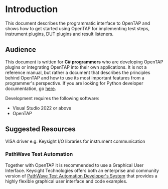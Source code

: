Introduction
============
This document describes the programmatic interface to OpenTAP and shows how to get started using OpenTAP for implementing test steps, instrument plugins, DUT plugins and result listeners.

## Audience
This document is written for **C# programmers** who are developing OpenTAP plugins or integrating OpenTAP into their own applications. It is not a reference manual, but rather a document that describes the principles behind OpenTAP and how to use its most important features from a programmer's perspective. If you are looking for Python developer documentation, go [here](https://doc.opentap.io/OpenTap.Python/).

Development requires the following software:

- Visual Studio 2022 or above 
- OpenTAP 

## Suggested Resources
VISA driver e.g. Keysight I/O libraries for instrument communication
### PathWave Test Automation
Together with OpenTAP it is recommended to use a Graphical User Interface. Keysight Technologies offers both an enterprise and community version of [PathWave Test Automation Developer's System](https://www.keysight.com/find/tapinstall) that provides a highly flexible graphical user interface and code examples.
